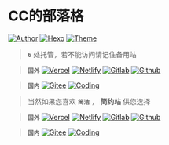 # CC的部落格

<a href="https://ccknbc.github.io"><img alt="Author" src="https://img.shields.io/badge/Author-CCKNBC-blur"/></a>&nbsp;<a href="https://hexo.io"><img alt="Hexo" src="https://img.shields.io/badge/HEXO-5.1.1-0e83c"/></a>&nbsp;<a href="https://github.com/jerryc127/hexo-theme-butterfly"><img alt="Theme" src="https://img.shields.io/badge/Theme-Butterfly 3.2.0 b1-0e83c"/></a>

> **`6`** 处托管，若不能访问请记住备用站

> **`国外`**  <a href="https://butterfly-ccknbc.now.sh/"><img alt="Vercel" src="https://img.shields.io/badge/Host-Vercle-0e83c"/></a>&nbsp;<a href="https://butterfly-ccknbc.netlify.app/"><img alt="Netlify" src="https://img.shields.io/badge/Host-Netlify-0e83c"/></a>&nbsp;<a href="https://ccknbc.gitlab.io/butterfly/"><img alt="Gitlab" src="https://img.shields.io/badge/Host-Gitlab-0e83c"/></a>&nbsp;<a href="https://ccknbc.github.io/butterfly/"><img alt="Github" src="https://img.shields.io/badge/Host-Github-0e83c"/></a>  

>  **`国内`**  <a href="https://ccknbc.gitee.io/butterfly/"><img alt="Gitee" src="https://img.shields.io/badge/Host-Gitee(推荐)-0e83c"/></a>&nbsp;<a href="https://y0znz6.coding-pages.com/"><img alt="Coding" src="https://img.shields.io/badge/Host-Coding-0e83c"/></a>

> 当然如果您喜欢 **`简洁`**  ， **简约站** 供您选择

> **`国外`**  <a href="https://yun-ccknbc.now.sh/"><img alt="Vercel" src="https://img.shields.io/badge/Host-Vercle-0e83c"/></a>&nbsp;<a href="https://yun-ccknbc.netlify.app/"><img alt="Netlify" src="https://img.shields.io/badge/Host-Netlify-0e83c"/></a>&nbsp;<a href="https://ccknbc.gitlab.io/yun/"><img alt="Gitlab" src="https://img.shields.io/badge/Host-Gitlab-0e83c"/></a>&nbsp;<a href="https://ccknbc.github.io/yun/"><img alt="Github" src="https://img.shields.io/badge/Host-Github-0e83c"/></a>  

>  **`国内`**  <a href="https://ccknbc.gitee.io/yun/"><img alt="Gitee" src="https://img.shields.io/badge/Host-Gitee(推荐)-0e83c"/></a>&nbsp;<a href="https://8dx09s.coding-pages.com/"><img alt="Coding" src="https://img.shields.io/badge/Host-Coding-0e83c"/></a>